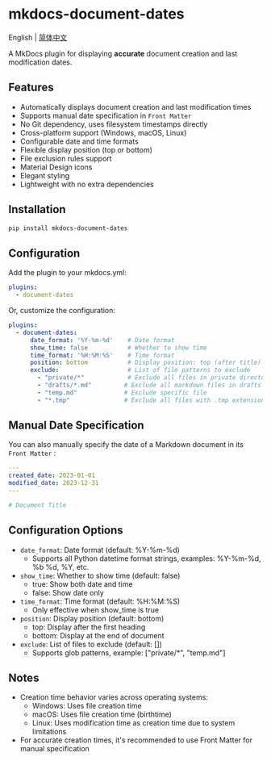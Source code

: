 # mkdocs-document-dates

English | [简体中文](README_zh.md)



A MkDocs plugin for displaying **accurate** document creation and last modification dates.

## Features

- Automatically displays document creation and last modification times
- Supports manual date specification in `Front Matter`
- No Git dependency, uses filesystem timestamps directly
- Cross-platform support (Windows, macOS, Linux)
- Configurable date and time formats
- Flexible display position (top or bottom)
- File exclusion rules support
- Material Design icons
- Elegant styling
- Lightweight with no extra dependencies

## Installation

```bash
pip install mkdocs-document-dates
```

## Configuration

Add the plugin to your mkdocs.yml:

```yaml
plugins:
  - document-dates
```

Or, customize the configuration:

```yaml
plugins:
  - document-dates:
      date_format: '%Y-%m-%d'    # Date format
      show_time: false           # Whether to show time
      time_format: '%H:%M:%S'    # Time format
      position: bottom           # Display position: top (after title) or bottom (end of document)
      exclude:                   # List of file patterns to exclude
        - "private/*"            # Exclude all files in private directory
        - "drafts/*.md"         # Exclude all markdown files in drafts directory
        - "temp.md"             # Exclude specific file
        - "*.tmp"               # Exclude all files with .tmp extension
```

## Manual Date Specification

You can also manually specify the date of a Markdown document in its `Front Matter` :

```yaml
---
created_date: 2023-01-01
modified_date: 2023-12-31
---

# Document Title
```

## Configuration Options

- `date_format`: Date format (default: %Y-%m-%d)
  - Supports all Python datetime format strings, examples: %Y-%m-%d, %b %d, %Y, etc.
- `show_time`: Whether to show time (default: false)
  - true: Show both date and time
  - false: Show date only
- `time_format`: Time format (default: %H:%M:%S)
  - Only effective when show_time is true
- `position`: Display position (default: bottom)
  - top: Display after the first heading
  - bottom: Display at the end of document
- `exclude`: List of files to exclude (default: [])
  - Supports glob patterns, example: ["private/*", "temp.md"]

## Notes

- Creation time behavior varies across operating systems:
  - Windows: Uses file creation time
  - macOS: Uses file creation time (birthtime)
  - Linux: Uses modification time as creation time due to system limitations
- For accurate creation times, it's recommended to use Front Matter for manual specification

